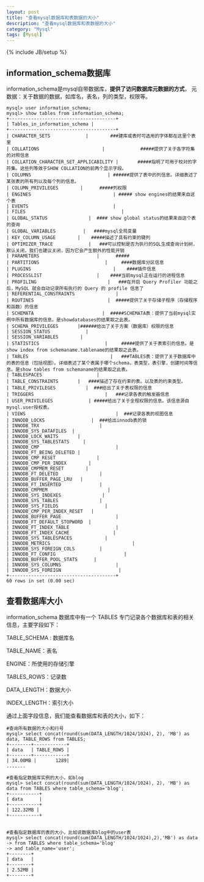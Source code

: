 ```yaml
---
layout: post
title: "查看mysql数据库和表数据的大小"
description: "查看mysql数据库和表数据的大小"
category: "Mysql"
tags: [Mysql]
---
```

{% include JB/setup %}

<h2>information_schema数据库</h2>

<p>information_schema是mysql自带数据库，<strong>提供了访问数据库元数据的方式</strong>， 元数据：关于数据的数据，如库名，表名，列的类型，权限等。</p>

<!--more-->

<pre><code>mysql&gt; user information_schema;
mysql&gt; show tables from information_schema;
+---------------------------------------+
| Tables_in_information_schema |
+---------------------------------------+
| CHARACTER_SETS             |        ###建库或表时可选用的字体都在这里个表里
| COLLATIONS                       |             #####提供了关于各字符集的对照信息
| COLLATION_CHARACTER_SET_APPLICABILITY |       #####指明了可用于校对的字符集。这些列等效于SHOW COLLATION的前两个显示字段。
| COLUMNS                            | ######提供了表中的列信息。详细表述了某张表的所有列以及每个列的信息。
| COLUMN_PRIVILEGES        |      #####列权限
| ENGINES                              | ##### show engines的结果来自这个表
| EVENTS                               | 
| FILES                                   |
| GLOBAL_STATUS               |  #### show global status的结果来自这个表的查询
| GLOBAL_VARIABLES          |   ####mysql全局变量
| KEY_COLUMN_USAGE        |    #####描述了具有约束的键列
| OPTIMIZER_TRACE             |   ###可以控制是否为执行的SQL生成查询计划树，默认关闭，我们也建议关闭，因为它会产生额外的性能开销
| PARAMETERS                     |      #####
| PARTITIONS                        |     ####数据库分区信息
| PLUGINS                              |    ####插件信息
| PROCESSLIST                    |    ####当前mysql正在运行的进程信息
| PROFILING                          |   ###在开启 Query Profiler 功能之后，MySQL 就会自动记录所有执行的 Query 的 profile 信息了
| REFERENTIAL_CONSTRAINTS               |
| ROUTINES                           |  #####提供了关于存储子程序（存储程序和函数）的信息
| SCHEMATA                         |  #####SCHEMATA表：提供了当前mysql实例中所有数据库的信息。是showdatabases的结果取之此表。
| SCHEMA_PRIVILEGES       |######给出了关于方案（数据库）权限的信息
| SESSION_STATUS             |
| SESSION_VARIABLES        |
| STATISTICS                        |     #####提供了关于表索引的信息。是show index from schemaname.tablename的结果取之此表。
| TABLES                              |   ###TABLES表：提供了关于数据库中的表的信息（包括视图）。详细表述了某个表属于哪个schema，表类型，表引擎，创建时间等信息。是show tables from schemaname的结果取之此表。
| TABLESPACES                    |
| TABLE_CONSTRAINTS       |   ####描述了存在约束的表。以及表的约束类型。
| TABLE_PRIVILEGES           |  ###给出了关于表权限的信息
| TRIGGERS                          |   ###记录各表的触发器信息
| USER_PRIVILEGES             | #####给出了关于全程权限的信息。该信息源自mysql.user授权表。
| VIEWS                                 |  ###记录各表的视图信息
| INNODB_LOCKS                 |  ###给出innodb表的锁
| INNODB_TRX                      |
| INNODB_SYS_DATAFILES  |
| INNODB_LOCK_WAITS       |
| INNODB_SYS_TABLESTATS     |
| INNODB_CMP                            |
| INNODB_FT_BEING_DELETED |
| INNODB_CMP_RESET               |
| INNODB_CMP_PER_INDEX        |
| INNODB_CMPMEM_RESET        |
| INNODB_FT_DELETED               |
| INNODB_BUFFER_PAGE_LRU   |
| INNODB_FT_INSERTED              |
| INNODB_CMPMEM                      |
| INNODB_SYS_INDEXES               |
| INNODB_SYS_TABLES               |
| INNODB_SYS_FIELDS                 |
| INNODB_CMP_PER_INDEX_RESET   |
| INNODB_BUFFER_PAGE                    |
| INNODB_FT_DEFAULT_STOPWORD  |
| INNODB_FT_INDEX_TABLE                 |
| INNODB_FT_INDEX_CACHE                |
| INNODB_SYS_TABLESPACES            |
| INNODB_METRICS                              |
| INNODB_SYS_FOREIGN_COLS         |
| INNODB_FT_CONFIG                         |
| INNODB_BUFFER_POOL_STATS      |
| INNODB_SYS_COLUMNS                    |
| INNODB_SYS_FOREIGN                     |
+---------------------------------------+
60 rows in set (0.00 sec)
</code></pre>

<h2>查看数据库大小</h2>

<p>information_schema 数据库中有一个 TABLES 专门记录各个数据库和表的相关信息，主要字段如下：</p>

<p>TABLE_SCHEMA : 数据库名</p>

<p>TABLE_NAME：表名</p>

<p>ENGINE：所使用的存储引擎</p>

<p>TABLES_ROWS：记录数</p>

<p>DATA_LENGTH：数据大小</p>

<p>INDEX_LENGTH：索引大小</p>

<p>通过上面字段信息，我们能查看数据库和表的大小，如下：</p>

<pre><code>#查询所有数据的大小和行号
mysql&gt; select concat(round(sum(DATA_LENGTH/1024/1024), 2), 'MB') as data, TABLE_ROWS from TABLES;
+--------+------------+
| data   | TABLE_ROWS |
+--------+------------+
| 34.00MB |       1289|
.......

#查看指定数据库实例的大小，如blog
mysql&gt; select concat(round(sum(DATA_LENGTH/1024/1024), 2), 'MB') as data from TABLES where table_schema='blog';
+-----------+
| data      |
+-----------+
| 122.32MB |
+-----------+


#查看指定数据库的表的大小，比如说数据库blog中的user表 
mysql&gt; select concat(round(sum(DATA_LENGTH/1024/1024),2),'MB') as data
-&gt; from TABLES where table_schema='blog'
-&gt; and table_name='user';
+--------+
| data   |
+--------+
| 2.52MB |
+--------+
</code></pre>
